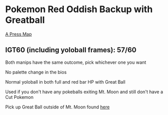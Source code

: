 # Pokemon Red Oddish Backup with Greatball
[A Press Map](https://imgur.com/a/IZWs2R4)

## IGT60 (including yoloball frames): 57/60

Both manips have the same outcome, pick whichever one you want

No palette change in the bios

Normal yoloball in both full and red bar HP with Great Ball

Used if you don't have any pokeballs exiting Mt. Moon and still don't have a Cut Pokemon

Pick up Great Ball outside of Mt. Moon found [here](https://gunnermaniac.com/pokeworld?map=1#170/47)